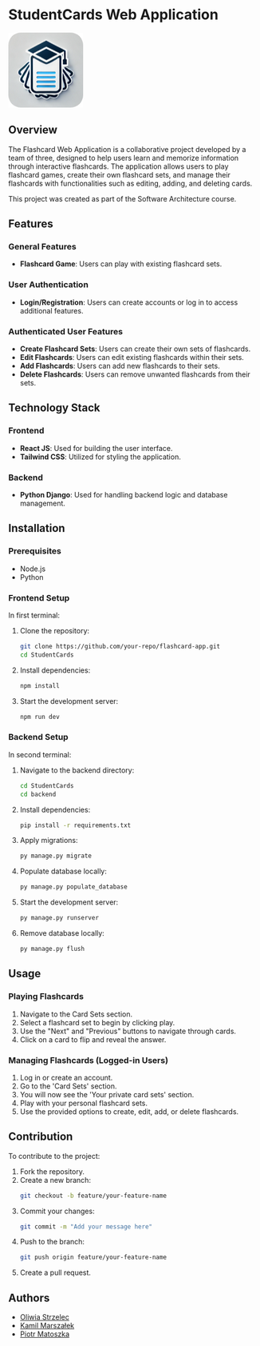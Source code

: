 # StudentCards Web Application

![Logo](icon.png)

## Overview
The Flashcard Web Application is a collaborative project developed by a team of three, designed to help users learn and memorize information through interactive flashcards. 
The application allows users to play flashcard games, create their own flashcard sets, and manage their flashcards with functionalities such as editing, adding, and deleting cards. 

This project was created as part of the Software Architecture course.

## Features

### General Features
- **Flashcard Game**: Users can play with existing flashcard sets.

### User Authentication
- **Login/Registration**: Users can create accounts or log in to access additional features.

### Authenticated User Features
- **Create Flashcard Sets**: Users can create their own sets of flashcards.
- **Edit Flashcards**: Users can edit existing flashcards within their sets.
- **Add Flashcards**: Users can add new flashcards to their sets.
- **Delete Flashcards**: Users can remove unwanted flashcards from their sets.

## Technology Stack

### Frontend
- **React JS**: Used for building the user interface.
- **Tailwind CSS**: Utilized for styling the application.

### Backend
- **Python Django**: Used for handling backend logic and database management.

## Installation

### Prerequisites
- Node.js
- Python

### Frontend Setup
In first terminal:
1. Clone the repository:
    ```bash
    git clone https://github.com/your-repo/flashcard-app.git
    cd StudentCards
    ```
2. Install dependencies:
    ```bash
    npm install
    ```
3. Start the development server:
    ```bash
    npm run dev
    ```

### Backend Setup
In second terminal:
1. Navigate to the backend directory:
    ```bash
    cd StudentCards
    cd backend
    ```
2. Install dependencies:
    ```bash
    pip install -r requirements.txt
    ```
3. Apply migrations:
    ```bash
    py manage.py migrate
    ```
4. Populate database locally:
    ```bash
    py manage.py populate_database
    ```
5. Start the development server:
    ```bash
    py manage.py runserver
    ```
6. Remove database locally:
    ```bash
    py manage.py flush
    ```

## Usage

### Playing Flashcards
1. Navigate to the Card Sets section.
2. Select a flashcard set to begin by clicking play.
3. Use the "Next" and "Previous" buttons to navigate through cards.
4. Click on a card to flip and reveal the answer.

### Managing Flashcards (Logged-in Users)
1. Log in or create an account.
2. Go to the 'Card Sets' section.
3. You will now see the 'Your private card sets' section.
4. Play with your personal flashcard sets.
5. Use the provided options to create, edit, add, or delete flashcards.

## Contribution
To contribute to the project:
1. Fork the repository.
2. Create a new branch:
    ```bash
    git checkout -b feature/your-feature-name
    ```
3. Commit your changes:
    ```bash
    git commit -m "Add your message here"
    ```
4. Push to the branch:
    ```bash
    git push origin feature/your-feature-name
    ```
5. Create a pull request.


## Authors
- [Oliwia Strzelec](https://github.com/StrzelecO)
- [Kamil Marszałek](https://github.com/KamilMarshal)
- [Piotr Matoszka](https://github.com/qsqus)
